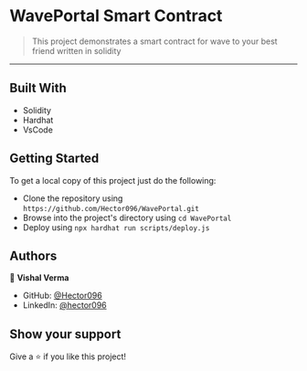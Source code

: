 # WavePortal Smart Contract

> This project demonstrates a smart contract for wave to your best friend written in solidity

---

## Built With

-   Solidity
-   Hardhat
-   VsCode

## Getting Started

To get a local copy of this project just do the following:

-   Clone the repository using `https://github.com/Hector096/WavePortal.git`
-   Browse into the project's directory using `cd WavePortal`
-   Deploy using `npx hardhat run scripts/deploy.js`

## Authors

👤 **Vishal Verma**

-   GitHub: [@Hector096](https://github.com/Hector096)
-   LinkedIn: [@hector096](https://www.linkedin.com/in/hector096/)

## Show your support

Give a ⭐️ if you like this project!

